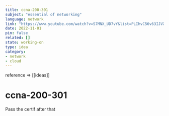 ```yaml
---
title: ccna-200-301 
subject: "essential of networking"
language: network
link: "https://www.youtube.com/watch?v=S7MNX_UD7vY&list=PLIhvC56v63IJVXv0GJcl9vO5Z6znCVb1P"
date: 2022-11-01
pin: false
related: []
state: working-on 
type: idea
category:
- network
- cloud
---
```

reference => [[ideas]]
# ccna-200-301

Pass the certif after that